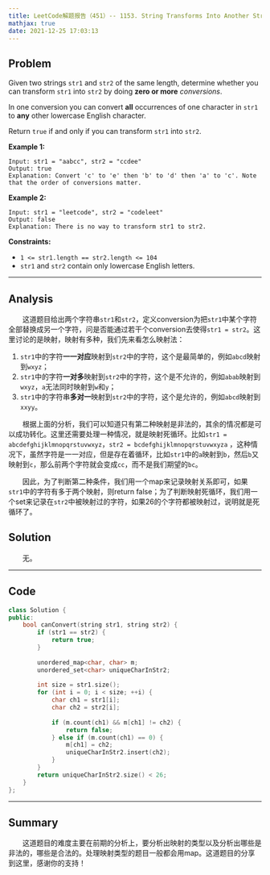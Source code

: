 ```yaml
---
title: LeetCode解题报告（451）-- 1153. String Transforms Into Another String
mathjax: true
date: 2021-12-25 17:03:13
---
```


## Problem

Given two strings `str1` and `str2` of the same length, determine whether you can transform `str1` into `str2` by doing **zero or more** *conversions*.

In one conversion you can convert **all** occurrences of one character in `str1` to **any** other lowercase English character.

Return `true` if and only if you can transform `str1` into `str2`.

<!-- more -->

**Example 1:**

```
Input: str1 = "aabcc", str2 = "ccdee"
Output: true
Explanation: Convert 'c' to 'e' then 'b' to 'd' then 'a' to 'c'. Note that the order of conversions matter.
```

**Example 2:**

```
Input: str1 = "leetcode", str2 = "codeleet"
Output: false
Explanation: There is no way to transform str1 to str2.
```

**Constraints:**

- `1 <= str1.length == str2.length <= 104`
- `str1` and `str2` contain only lowercase English letters.

------

## Analysis

&emsp;&emsp;这道题目给出两个字符串`str1`和`str2`，定义conversion为把`str1`中某个字符全部替换成另一个字符，问是否能通过若干个conversion去使得`str1 = str2`。这里讨论的是映射，映射有多种，我们先来看怎么映射法：

1. `str1`中的字符**一一对应**映射到`str2`中的字符，这个是最简单的，例如`abcd`映射到`wxyz`；
2. `str1`中的字符**一对多**映射到`str2`中的字符，这个是不允许的，例如`abab`映射到`wxyz`，`a`无法同时映射到`w`和`y`；
3. `str1`中的字符串**多对一**映射到`str2`中的字符，这个是允许的，例如`abcd`映射到`xxyy`。

&emsp;&emsp;根据上面的分析，我们可以知道只有第二种映射是非法的，其余的情况都是可以成功转化。这里还需要处理一种情况，就是映射死循环。比如`str1 = abcdefghijklmnopqrstuvwxyz`，`str2 = bcdefghijklmnopqrstuvwxyza` ，这种情况下，虽然字符是一一对应，但是存在着循环，比如`str1`中的`a`映射到`b`，然后`b`又映射到`c`，那么前两个字符就会变成`cc`，而不是我们期望的`bc`。

&emsp;&emsp;因此，为了判断第二种条件，我们用一个map来记录映射关系即可，如果`str1`中的字符有多于两个映射，则return false；为了判断映射死循环，我们用一个set来记录在`str2`中被映射过的字符，如果26的个字符都被映射过，说明就是死循环了。

## Solution

&emsp;&emsp;无。

------

## Code

```c++
class Solution {
public:
    bool canConvert(string str1, string str2) {
        if (str1 == str2) {
            return true;
        }
        
        unordered_map<char, char> m;
        unordered_set<char> uniqueCharInStr2;
        
        int size = str1.size();
        for (int i = 0; i < size; ++i) {
            char ch1 = str1[i];
            char ch2 = str2[i];
            
            if (m.count(ch1) && m[ch1] != ch2) {
                return false;
            } else if (m.count(ch1) == 0) {
                m[ch1] = ch2;
                uniqueCharInStr2.insert(ch2);
            }
        }
        return uniqueCharInStr2.size() < 26;
    }
};
```

------

## Summary

&emsp;&emsp;这道题目的难度主要在前期的分析上，要分析出映射的类型以及分析出哪些是非法的，哪些是合法的。处理映射类型的题目一般都会用map。这道题目的分享到这里，感谢你的支持！
